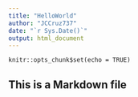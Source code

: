 ```yaml
---
title: "HelloWorld"
author: "JCCruz737"
date: "`r Sys.Date()`"
output: html_document
---
```


```{r setup, include=FALSE}
knitr::opts_chunk$set(echo = TRUE)
```

## This is a Markdown file
